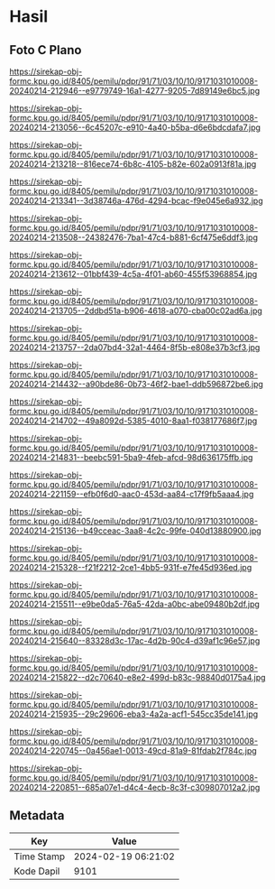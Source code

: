 # Hasil

## Foto C Plano

https://sirekap-obj-formc.kpu.go.id/8405/pemilu/pdpr/91/71/03/10/10/9171031010008-20240214-212946--e9779749-16a1-4277-9205-7d89149e6bc5.jpg

https://sirekap-obj-formc.kpu.go.id/8405/pemilu/pdpr/91/71/03/10/10/9171031010008-20240214-213056--6c45207c-e910-4a40-b5ba-d6e6bdcdafa7.jpg

https://sirekap-obj-formc.kpu.go.id/8405/pemilu/pdpr/91/71/03/10/10/9171031010008-20240214-213218--816ece74-6b8c-4105-b82e-602a0913f81a.jpg

https://sirekap-obj-formc.kpu.go.id/8405/pemilu/pdpr/91/71/03/10/10/9171031010008-20240214-213341--3d38746a-476d-4294-bcac-f9e045e6a932.jpg

https://sirekap-obj-formc.kpu.go.id/8405/pemilu/pdpr/91/71/03/10/10/9171031010008-20240214-213508--24382476-7ba1-47c4-b881-6cf475e6ddf3.jpg

https://sirekap-obj-formc.kpu.go.id/8405/pemilu/pdpr/91/71/03/10/10/9171031010008-20240214-213612--01bbf439-4c5a-4f01-ab60-455f53968854.jpg

https://sirekap-obj-formc.kpu.go.id/8405/pemilu/pdpr/91/71/03/10/10/9171031010008-20240214-213705--2ddbd51a-b906-4618-a070-cba00c02ad6a.jpg

https://sirekap-obj-formc.kpu.go.id/8405/pemilu/pdpr/91/71/03/10/10/9171031010008-20240214-213757--2da07bd4-32a1-4464-8f5b-e808e37b3cf3.jpg

https://sirekap-obj-formc.kpu.go.id/8405/pemilu/pdpr/91/71/03/10/10/9171031010008-20240214-214432--a90bde86-0b73-46f2-bae1-ddb596872be6.jpg

https://sirekap-obj-formc.kpu.go.id/8405/pemilu/pdpr/91/71/03/10/10/9171031010008-20240214-214702--49a8092d-5385-4010-8aa1-f038177686f7.jpg

https://sirekap-obj-formc.kpu.go.id/8405/pemilu/pdpr/91/71/03/10/10/9171031010008-20240214-214831--beebc591-5ba9-4feb-afcd-98d636175ffb.jpg

https://sirekap-obj-formc.kpu.go.id/8405/pemilu/pdpr/91/71/03/10/10/9171031010008-20240214-221159--efb0f6d0-aac0-453d-aa84-c17f9fb5aaa4.jpg

https://sirekap-obj-formc.kpu.go.id/8405/pemilu/pdpr/91/71/03/10/10/9171031010008-20240214-215136--b49cceac-3aa8-4c2c-99fe-040d13880900.jpg

https://sirekap-obj-formc.kpu.go.id/8405/pemilu/pdpr/91/71/03/10/10/9171031010008-20240214-215328--f21f2212-2ce1-4bb5-931f-e7fe45d936ed.jpg

https://sirekap-obj-formc.kpu.go.id/8405/pemilu/pdpr/91/71/03/10/10/9171031010008-20240214-215511--e9be0da5-76a5-42da-a0bc-abe09480b2df.jpg

https://sirekap-obj-formc.kpu.go.id/8405/pemilu/pdpr/91/71/03/10/10/9171031010008-20240214-215640--83328d3c-17ac-4d2b-90c4-d39af1c96e57.jpg

https://sirekap-obj-formc.kpu.go.id/8405/pemilu/pdpr/91/71/03/10/10/9171031010008-20240214-215822--d2c70640-e8e2-499d-b83c-98840d0175a4.jpg

https://sirekap-obj-formc.kpu.go.id/8405/pemilu/pdpr/91/71/03/10/10/9171031010008-20240214-215935--29c29606-eba3-4a2a-acf1-545cc35de141.jpg

https://sirekap-obj-formc.kpu.go.id/8405/pemilu/pdpr/91/71/03/10/10/9171031010008-20240214-220745--0a456ae1-0013-49cd-81a9-81fdab2f784c.jpg

https://sirekap-obj-formc.kpu.go.id/8405/pemilu/pdpr/91/71/03/10/10/9171031010008-20240214-220851--685a07e1-d4c4-4ecb-8c3f-c309807012a2.jpg


## Metadata

| Key        | Value               |
| ---------- | ------------------- |
| Time Stamp | 2024-02-19 06:21:02 |
| Kode Dapil | 9101                |



